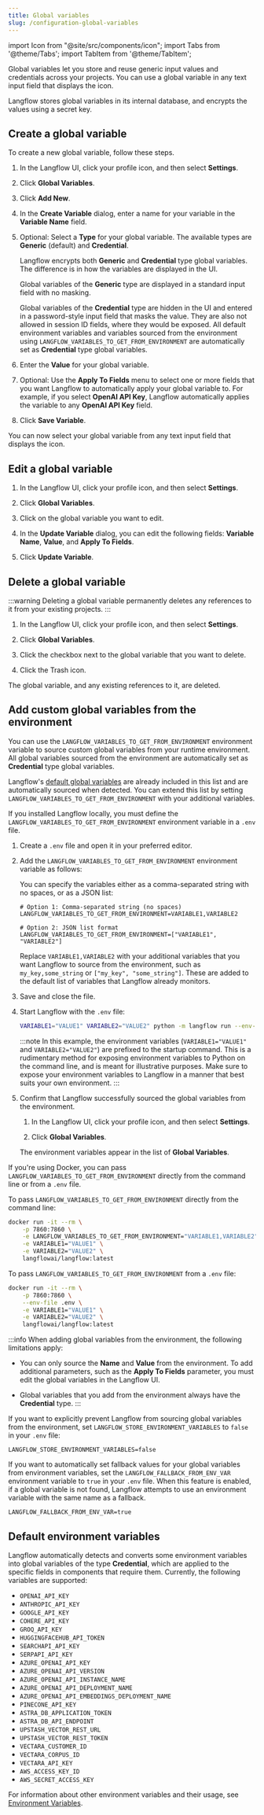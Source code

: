 ```yaml
---
title: Global variables
slug: /configuration-global-variables
---
```


import Icon from "@site/src/components/icon";
import Tabs from '@theme/Tabs';
import TabItem from '@theme/TabItem';

Global variables let you store and reuse generic input values and credentials across your projects.
You can use a global variable in any text input field that displays the <Icon name="Globe" aria-label="Globe" /> icon.

Langflow stores global variables in its internal database, and encrypts the values using a secret key.

## Create a global variable

To create a new global variable, follow these steps.

1. In the Langflow UI, click your profile icon, and then select **Settings**.

2. Click **Global Variables**.

3. Click **Add New**.

4. In the **Create Variable** dialog, enter a name for your variable in the **Variable Name** field.

5. Optional: Select a **Type** for your global variable. The available types are **Generic** (default) and **Credential**.

   Langflow encrypts both **Generic** and **Credential** type global variables. The difference is in how the variables are displayed in the UI.

   Global variables of the **Generic** type are displayed in a standard input field with no masking.

   Global variables of the **Credential** type are hidden in the UI and entered in a password-style input field that masks the value. They are also not allowed in session ID fields, where they would be exposed.
   All default environment variables and variables sourced from the environment using `LANGFLOW_VARIABLES_TO_GET_FROM_ENVIRONMENT` are automatically set as **Credential** type global variables.

6. Enter the **Value** for your global variable.

7. Optional: Use the **Apply To Fields** menu to select one or more fields that you want Langflow to automatically apply your global variable to. For example, if you select **OpenAI API Key**, Langflow automatically applies the variable to any **OpenAI API Key** field.

8. Click **Save Variable**.

You can now select your global variable from any text input field that displays the <Icon name="Globe" aria-label="Globe" /> icon.

## Edit a global variable

1. In the Langflow UI, click your profile icon, and then select **Settings**.

2. Click **Global Variables**.

3. Click on the global variable you want to edit.

4. In the **Update Variable** dialog, you can edit the following fields: **Variable Name**, **Value**, and **Apply To Fields**.

5. Click **Update Variable**.

## Delete a global variable

:::warning
Deleting a global variable permanently deletes any references to it from your existing projects.
:::

1. In the Langflow UI, click your profile icon, and then select **Settings**.

2. Click **Global Variables**.

3. Click the checkbox next to the global variable that you want to delete.

4. Click the Trash icon.

The global variable, and any existing references to it, are deleted.

## Add custom global variables from the environment

You can use the `LANGFLOW_VARIABLES_TO_GET_FROM_ENVIRONMENT` environment variable to source custom global variables from your runtime environment.
All global variables sourced from the environment are automatically set as **Credential** type global variables.

Langflow's [default global variables](#default-environment-variables) are already included in this list and are automatically sourced when detected.
You can extend this list by setting `LANGFLOW_VARIABLES_TO_GET_FROM_ENVIRONMENT` with your additional variables.

<Tabs>

<TabItem value="local" label="Local" default>

If you installed Langflow locally, you must define the `LANGFLOW_VARIABLES_TO_GET_FROM_ENVIRONMENT` environment variable in a `.env` file.

1. Create a `.env` file and open it in your preferred editor.

2. Add the `LANGFLOW_VARIABLES_TO_GET_FROM_ENVIRONMENT` environment variable as follows:

   You can specify the variables either as a comma-separated string with no spaces, or as a JSON list:

   ```text
   # Option 1: Comma-separated string (no spaces)
   LANGFLOW_VARIABLES_TO_GET_FROM_ENVIRONMENT=VARIABLE1,VARIABLE2

   # Option 2: JSON list format
   LANGFLOW_VARIABLES_TO_GET_FROM_ENVIRONMENT=["VARIABLE1", "VARIABLE2"]
   ```

   Replace `VARIABLE1,VARIABLE2` with your additional variables that you want Langflow to source from the environment, such as `my_key,some_string` or `["my_key", "some_string"]`.
   These are added to the default list of variables that Langflow already monitors.

3. Save and close the file.

4. Start Langflow with the `.env` file:

   ```bash
   VARIABLE1="VALUE1" VARIABLE2="VALUE2" python -m langflow run --env-file .env
   ```

   :::note
   In this example, the environment variables (`VARIABLE1="VALUE1"` and `VARIABLE2="VALUE2"`) are prefixed to the startup command.
   This is a rudimentary method for exposing environment variables to Python on the command line, and is meant for illustrative purposes.
   Make sure to expose your environment variables to Langflow in a manner that best suits your own environment.
   :::

5. Confirm that Langflow successfully sourced the global variables from the environment.

   1. In the Langflow UI, click your profile icon, and then select **Settings**.

   2. Click **Global Variables**.

   The environment variables appear in the list of **Global Variables**.

</TabItem>

<TabItem value="docker" label="Docker">

If you're using Docker, you can pass `LANGFLOW_VARIABLES_TO_GET_FROM_ENVIRONMENT` directly from the command line or from a `.env` file.

To pass `LANGFLOW_VARIABLES_TO_GET_FROM_ENVIRONMENT` directly from the command line:

```bash
docker run -it --rm \
    -p 7860:7860 \
    -e LANGFLOW_VARIABLES_TO_GET_FROM_ENVIRONMENT="VARIABLE1,VARIABLE2" \
    -e VARIABLE1="VALUE1" \
    -e VARIABLE2="VALUE2" \
    langflowai/langflow:latest
```

To pass `LANGFLOW_VARIABLES_TO_GET_FROM_ENVIRONMENT` from a `.env` file:

```bash
docker run -it --rm \
    -p 7860:7860 \
    --env-file .env \
    -e VARIABLE1="VALUE1" \
    -e VARIABLE2="VALUE2" \
    langflowai/langflow:latest
```

</TabItem>

</Tabs>

:::info
When adding global variables from the environment, the following limitations apply:

- You can only source the **Name** and **Value** from the environment.
  To add additional parameters, such as the **Apply To Fields** parameter, you must edit the global variables in the Langflow UI.

- Global variables that you add from the environment always have the **Credential** type.
:::


If you want to explicitly prevent Langflow from sourcing global variables from the environment, set `LANGFLOW_STORE_ENVIRONMENT_VARIABLES` to `false` in your `.env` file:

```text
LANGFLOW_STORE_ENVIRONMENT_VARIABLES=false
```

If you want to automatically set fallback values for your global variables from environment variables, set the `LANGFLOW_FALLBACK_FROM_ENV_VAR` environment variable to `true` in your `.env` file. When this feature is enabled, if a global variable is not found, Langflow attempts to use an environment variable with the same name as a fallback.

```text
LANGFLOW_FALLBACK_FROM_ENV_VAR=true
```

## Default environment variables

Langflow automatically detects and converts some environment variables into global variables of the type **Credential**, which are applied to the specific fields in components that require them. Currently, the following variables are supported:

- `OPENAI_API_KEY`
- `ANTHROPIC_API_KEY`
- `GOOGLE_API_KEY`
- `COHERE_API_KEY`
- `GROQ_API_KEY`
- `HUGGINGFACEHUB_API_TOKEN`
- `SEARCHAPI_API_KEY`
- `SERPAPI_API_KEY`
- `AZURE_OPENAI_API_KEY`
- `AZURE_OPENAI_API_VERSION`
- `AZURE_OPENAI_API_INSTANCE_NAME`
- `AZURE_OPENAI_API_DEPLOYMENT_NAME`
- `AZURE_OPENAI_API_EMBEDDINGS_DEPLOYMENT_NAME`
- `PINECONE_API_KEY`
- `ASTRA_DB_APPLICATION_TOKEN`
- `ASTRA_DB_API_ENDPOINT`
- `UPSTASH_VECTOR_REST_URL`
- `UPSTASH_VECTOR_REST_TOKEN`
- `VECTARA_CUSTOMER_ID`
- `VECTARA_CORPUS_ID`
- `VECTARA_API_KEY`
- `AWS_ACCESS_KEY_ID`
- `AWS_SECRET_ACCESS_KEY`

For information about other environment variables and their usage, see [Environment Variables](/environment-variables).